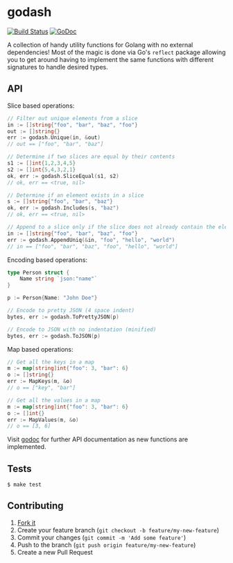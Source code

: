 # godash

[![Build Status](https://travis-ci.org/alexanderbez/godash.svg?branch=master)](https://travis-ci.org/alexanderbez/godash)
[![GoDoc](https://godoc.org/github.com/alexanderbez/godash?status.svg)](https://godoc.org/github.com/alexanderbez/godash)


A collection of handy utility functions for Golang with no external dependencies!
Most of the magic is done via Go's `reflect` package allowing you to get around
having to implement the same functions with different signatures to handle
desired types.

## API

Slice based operations:

```go
// Filter out unique elements from a slice
in := []string{"foo", "bar", "baz", "foo"}
out := []string{}
err := godash.Unique(in, &out)
// out == ["foo", "bar", "baz"]
```

```go
// Determine if two slices are equal by their contents
s1 := []int{1,2,3,4,5}
s2 := []int{5,4,3,2,1}
ok, err := godash.SliceEqual(s1, s2)
// ok, err == <true, nil>
```

```go
// Determine if an element exists in a slice
s := []string{"foo", "bar", "baz"}
ok, err := godash.Includes(s, "baz")
// ok, err == <true, nil>
```

```go
// Append to a slice only if the slice does not already contain the elements
in := []string{"foo", "bar", "baz", "foo"}
err := godash.AppendUniq(&in, "foo", "hello", "world")
// in == ["foo", "bar", "baz", "foo", "hello", "world"]
```

Encoding based operations:

```go
type Person struct {
	Name string `json:"name"`
}

p := Person{Name: "John Doe"}
```

```go
// Encode to pretty JSON (4 space indent)
bytes, err := godash.ToPrettyJSON(p)
```

```go
// Encode to JSON with no indentation (minified)
bytes, err := godash.ToJSON(p)
```

Map based operations:

```go
// Get all the keys in a map
m := map[string]int{"foo": 3, "bar": 6}
o := []string{}
err := MapKeys(m, &o)
// o == ["key", "bar"]
```

```go
// Get all the values in a map
m := map[string]int{"foo": 3, "bar": 6}
o := []int{}
err := MapValues(m, &o)
// o == [3, 6]
```

Visit [godoc](https://godoc.org/github.com/alexanderbez/godash) for further API
documentation as new functions are implemented.

## Tests

```shell
$ make test
```

## Contributing

1. [Fork it](https://github.com/alexanderbez/godash/fork)
2. Create your feature branch (`git checkout -b feature/my-new-feature`)
3. Commit your changes (`git commit -m 'Add some feature'`)
4. Push to the branch (`git push origin feature/my-new-feature`)
5. Create a new Pull Request
